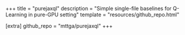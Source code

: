 +++
title = "purejaxql"
description = "Simple single-file baselines for Q-Learning in pure-GPU setting"
template = "resources/github_repo.html"

[extra]
github_repo = "mttga/purejaxql"
+++
